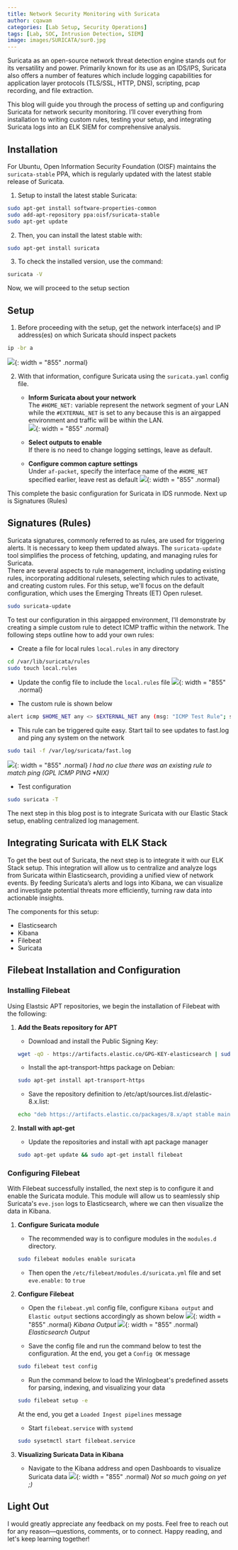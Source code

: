 ```yaml
---
title: Network Security Monitoring with Suricata
author: cqawam
categories: [Lab Setup, Security Operations]
tags: [Lab, SOC, Intrusion Detection, SIEM]
image: images/SURICATA/sur0.jpg
---
```


Suricata as an open-source network threat detection engine stands out for its versatility and power. Primarily known for its use as an IDS/IPS, Suricata also offers a number of features which include logging capabilities for application layer protocols (TLS/SSL, HTTP, DNS), scripting, pcap recording, and file extraction. 

This blog will guide you through the process of setting up and configuring Suricata for network security monitoring. I’ll cover everything from installation to writing custom rules, testing your setup, and integrating Suricata logs into an ELK SIEM for comprehensive analysis.

## Installation
For Ubuntu, Open Information Security Foundation (OISF) maintains the `suricata-stable` PPA, which is regularly updated with the latest stable release of Suricata.  

1. Setup to install the latest stable Suricata:

```bash
sudo apt-get install software-properties-common
sudo add-apt-repository ppa:oisf/suricata-stable
sudo apt-get update
```
2. Then, you can install the latest stable with:

```bash
sudo apt-get install suricata
```
3. To check the installed version, use the command:
```bash
suricata -V
```
Now, we will proceed to the setup section

## Setup
1. Before proceeding with the setup, get the network interface(s) and IP address(es) on which Suricata should inspect packets  
```bash
ip -br a
```
![](images/SURICATA/sur3.jpg){: width = "855" .normal}

2. With that information, configure Suricata using the `suricata.yaml` config file.
    - **Inform Suricata about your network**  
    The `#HOME_NET:` variable represent the network segment of your LAN while the `#EXTERNAL_NET` is set to any because this is an airgapped environment and traffic will be within the LAN.  
    ![](images/SURICATA/sur4.jpg){: width = "855" .normal}
    
    - **Select outputs to enable**  
     If there is no need to change logging settings, leave as default.
     
    - **Configure common capture settings**  
     Under `af-packet`, specify the interface name of the `#HOME_NET` specified earlier, leave rest as default
    ![](images/SURICATA/sur5.jpg){: width = "855" .normal}
     

This complete the basic configuration for Suricata in IDS runmode. Next up is Signatures (Rules)

## Signatures (Rules)
Suricata signatures, commonly referred to as rules, are used for triggering alerts. It is necessary to keep them updated always. The `suricata-update` tool simplifies the process of fetching, updating, and managing rules for Suricata.  
There are several aspects to rule management, including updating existing rules, incorporating additional rulesets, selecting which rules to activate, and creating custom rules. For this setup, we'll focus on the default configuration, which uses the Emerging Threats (ET) Open ruleset.

```bash
sudo suricata-update
```
To test our configuration in this airgapped environment, I'll demonstrate by creating a simple custom rule to detect ICMP traffic within the network. The following steps outline how to add your own rules:
- Create a file for local rules `local.rules` in any directory
```bash 
cd /var/lib/suricata/rules
sudo touch local.rules
```
- Update the config file to include the `local.rules` file
![](images/SURICATA/sur6.jpg){: width = "855" .normal}

- The custom rule is shown below
```bash
alert icmp $HOME_NET any <> $EXTERNAL_NET any (msg: "ICMP Test Rule"; sid: 1; rev: 1;)
```
- This rule can be triggered quite easy. Start tail to see updates to fast.log and ping any system on the network
```bash
sudo tail -f /var/log/suricata/fast.log
```
![](images/SURICATA/sur7.jpg){: width = "855" .normal}
_I had no clue there was an existing rule to match ping (GPL ICMP PING *NIX)_

- Test configuration
```bash
sudo suricata -T
```
The next step in this blog post is to integrate Suricata with our Elastic Stack setup, enabling centralized log management. 




## Integrating Suricata with ELK Stack
To get the best out of Suricata, the next step is to integrate it with our ELK Stack setup. This integration will allow us to centralize and analyze logs from Suricata within Elasticsearch, providing a unified view of network events. By feeding Suricata’s alerts and logs into Kibana, we can visualize and investigate potential threats more efficiently, turning raw data into actionable insights. 

The components for this setup:
- Elasticsearch
- Kibana
- Filebeat
- Suricata

## Filebeat Installation and Configuration
### Installing Filebeat
Using Elastsic APT repositories, we begin the installation of Filebeat with the following:
1. **Add the Beats repository for APT**
    - Download and install the Public Signing Key:
    ```bash
    wget -qO - https://artifacts.elastic.co/GPG-KEY-elasticsearch | sudo apt-key add -
    ```
    - Install the apt-transport-https package on Debian:
    ```bash
    sudo apt-get install apt-transport-https
    ```
    - Save the repository definition to /etc/apt/sources.list.d/elastic-8.x.list:
    ```bash
    echo "deb https://artifacts.elastic.co/packages/8.x/apt stable main" | sudo tee -a /etc/apt/sources.list.d/elastic-8.x.list
    ```
 
2. **Install with apt-get**
    - Update the repositories and install with apt package manager
    ```bash
    sudo apt-get update && sudo apt-get install filebeat
    ```

### Configuring Filebeat
With Filebeat successfully installed, the next step is to configure it and enable the Suricata module. This module will allow us to seamlessly ship Suricata's `eve.json` logs to Elasticsearch, where we can then visualize the data in Kibana. 

1. **Configure Suricata module**
    - The recommended way is to configure modules in the `modules.d` directory. 
    ```bash 
    sudo filebeat modules enable suricata
    ```
    - Then open the `/etc/filebeat/modules.d/suricata.yml` file and set `eve.enable:` to `true`
  
2. **Configure Filebeat** 
    - Open the `filebeat.yml` config file, configure `Kibana output` and `Elastic output` sections accordingly as shown below
    ![](images/SURICATA/sur8.jpg){: width = "855" .normal}
    _Kibana Output_
    ![](images/SURICATA/sur9.jpg){: width = "855" .normal}
    _Elasticsearch Output_
    
    - Save the config file and run the command below to test the configuration. At the end, you get a `Config OK` message
    ```bash
    sudo filebeat test config
    ```
    - Run the command below to load the Winlogbeat's predefined assets for parsing, indexing, and visualizing your data
    ```bash
    sudo filebeat setup -e
    ```
    At the end, you get a `Loaded Ingest pipelines` message
    
   - Start `filebeat.service` with `systemd`
   ```bash
   sudo sysetmctl start filebeat.service
   ```

3. **Visualizing Suricata Data in Kibana**
    - Navigate to the Kibana address and open Dashboards to visualize Suricata data
    ![](images/SURICATA/sur10.jpg){: width = "855" .normal}
    _Not so much going on yet ;)_


## Light Out
I would greatly appreciate any feedback on my posts. Feel free to reach out for any reason—questions, comments, or to connect. Happy reading, and let's keep learning together!